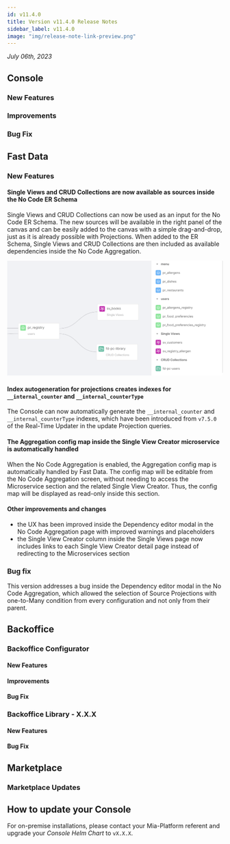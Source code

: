 ```yaml
---
id: v11.4.0
title: Version v11.4.0 Release Notes
sidebar_label: v11.4.0
image: "img/release-note-link-preview.png"
---
```


_July 06th, 2023_

## Console

### New Features

### Improvements

### Bug Fix

## Fast Data

### New Features

#### Single Views and CRUD Collections are now available as sources inside the No Code ER Schema

Single Views and CRUD Collections can now be used as an input for the No Code ER Schema. The new sources will be available in the right panel of the canvas and can be easily added to the canvas with a simple drag-and-drop, just as it is already possible with Projections. When added to the ER Schema, Single Views and CRUD Collections are then included as available dependencies inside the No Code Aggregation.

![Collections inside ER Schema](./img/overview/collections-er-schema.png)

#### Index autogeneration for projections creates indexes for `__internal_counter` and `__internal_counterType`

The Console can now automatically generate the `__internal_counter` and `__internal_counterType` indexes, which have been introduced from `v7.5.0` of the Real-Time Updater in the update Projection queries.

#### The Aggregation config map inside the Single View Creator microservice is automatically handled

When the No Code Aggregation is enabled, the Aggregation config map is automatically handled by Fast Data. The config map will be editable from the No Code Aggregation screen, without needing to access the Microservice section and the related Single View Creator. Thus, the config map will be displayed as read-only inside this section.

#### Other improvements and changes

* the UX has been improved inside the Dependency editor modal in the No Code Aggregation page with improved warnings and placeholders
* the Single View Creator column inside the Single Views page now includes links to each Single View Creator detail page instead of redirecting to the Microservices section

### Bug fix

This version addresses a bug inside the Dependency editor modal in the No Code Aggregation, which allowed the selection of Source Projections with one-to-Many condition from every configuration and not only from their parent.

## Backoffice

### Backoffice Configurator

#### New Features

#### Improvements

#### Bug Fix

### Backoffice Library - X.X.X

#### New Features

#### Bug Fix

## Marketplace

### Marketplace Updates

## How to update your Console

For on-premise installations, please contact your Mia-Platform referent and upgrade your _Console Helm Chart_ to `vX.X.X`.
